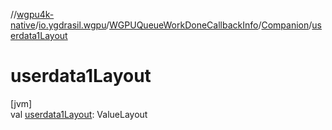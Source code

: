 //[wgpu4k-native](../../../../index.md)/[io.ygdrasil.wgpu](../../index.md)/[WGPUQueueWorkDoneCallbackInfo](../index.md)/[Companion](index.md)/[userdata1Layout](userdata1-layout.md)

# userdata1Layout

[jvm]\
val [userdata1Layout](userdata1-layout.md): ValueLayout